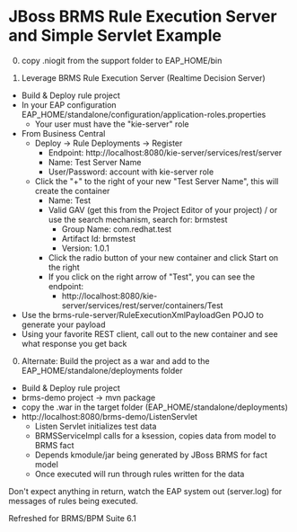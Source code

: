 JBoss BRMS Rule Execution Server and Simple Servlet Example
===========================================================

0. copy .niogit from the support folder to EAP_HOME/bin

0. Leverage BRMS Rule Execution Server (Realtime Decision Server)
  * Build & Deploy rule project 
  * In your EAP configuration EAP_HOME/standalone/configuration/application-roles.properties
    * Your user must have the "kie-server" role
  * From Business Central
    * Deploy -> Rule Deployments -> Register
      * Endpoint: http://localhost:8080/kie-server/services/rest/server
      * Name: Test Server Name
      * User/Password: account with kie-server role
    * Click the "+" to the right of your new "Test Server Name", this will create the container
      * Name: Test
      * Valid GAV (get this from the Project Editor of your project) / or use the search mechanism, search for: brmstest
        * Group Name: com.redhat.test
        * Artifact Id: brmstest
        * Version: 1.0.1 
      * Click the radio button of your new container and click Start on the right
      * If you click on the right arrow of "Test", you can see the endpoint:
        * http://localhost:8080/kie-server/services/rest/server/containers/Test
  * Use the brms-rule-server/RuleExecutionXmlPayloadGen POJO to generate your payload
  * Using your favorite REST client, call out to the new container and see what response you get back

0. Alternate: Build the project as a war and add to the EAP_HOME/standalone/deployments folder
  * Build & Deploy rule project
  * brms-demo project -> mvn package 
  * copy the .war in the target folder (EAP_HOME/standalone/deployments)
  * http://localhost:8080/brms-demo/ListenServlet
    * Listen Servlet initializes test data
    * BRMSServiceImpl calls for a ksession, copies data from model to BRMS fact
    * Depends kmodule/jar being generated by JBoss BRMS for fact model
    * Once executed will run through rules written for the data

Don't expect anything in return, watch the EAP system out (server.log) for messages of rules being executed.

Refreshed for BRMS/BPM Suite 6.1

